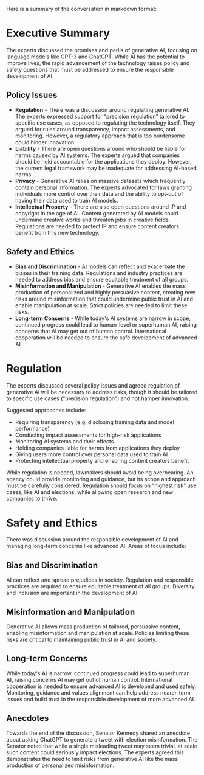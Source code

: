  Here is a summary of the conversation in markdown format:

# Executive Summary 

The experts discussed the promises and perils of generative AI, focusing on language models like GPT-3 and ChatGPT. While AI has the potential to improve lives, the rapid advancement of the technology raises policy and safety questions that must be addressed to ensure the responsible development of AI.

## Policy Issues

- **Regulation** - There was a discussion around regulating generative AI. The experts expressed support for “precision regulation” tailored to specific use cases, as opposed to regulating the technology itself. They argued for rules around transparency, impact assessments, and monitoring. However, a regulatory approach that is too burdensome could hinder innovation. 
- **Liability** - There are open questions around who should be liable for harms caused by AI systems. The experts argued that companies should be held accountable for the applications they deploy. However, the current legal framework may be inadequate for addressing AI-based harms.
- **Privacy** - Generative AI relies on massive datasets which frequently contain personal information. The experts advocated for laws granting individuals more control over their data and the ability to opt-out of having their data used to train AI models.
- **Intellectual Property** - There are also open questions around IP and copyright in the age of AI. Content generated by AI models could undermine creative works and threaten jobs in creative fields. Regulations are needed to protect IP and ensure content creators benefit from this new technology.

## Safety and Ethics

- **Bias and Discrimination** - AI models can reflect and exacerbate the biases in their training data. Regulations and industry practices are needed to address bias and ensure equitable treatment of all groups. 
- **Misinformation and Manipulation** - Generative AI enables the mass production of personalized and highly persuasive content, creating new risks around misinformation that could undermine public trust in AI and enable manipulation at scale. Strict policies are needed to limit these risks.
- **Long-term Concerns** - While today's AI systems are narrow in scope, continued progress could lead to human-level or superhuman AI, raising concerns that AI may get out of human control. International cooperation will be needed to ensure the safe development of advanced AI.

# Regulation  

The experts discussed several policy issues and agreed regulation of generative AI will be necessary to address risks, though it should be tailored to specific use cases ("precision regulation") and not hamper innovation.

Suggested approaches include:

- Requiring transparency (e.g. disclosing training data and model performance) 
- Conducting impact assessments for high-risk applications
- Monitoring AI systems and their effects 
- Holding companies liable for harms from applications they deploy
- Giving users more control over personal data used to train AI
- Protecting intellectual property and ensuring content creators benefit

While regulation is needed, lawmakers should avoid being overbearing. An agency could provide monitoring and guidance, but its scope and approach must be carefully considered. Regulation should focus on "highest risk" use cases, like AI and elections, while allowing open research and new companies to thrive.

# Safety and Ethics 

There was discussion around the responsible development of AI and managing long-term concerns like advanced AI. Areas of focus include:

## Bias and Discrimination
AI can reflect and spread prejudices in society. Regulation and responsible practices are required to ensure equitable treatment of all groups. Diversity and inclusion are important in the development of AI.

## Misinformation and Manipulation
Generative AI allows mass production of tailored, persuasive content, enabling misinformation and manipulation at scale. Policies limiting these risks are critical to maintaining public trust in AI and society. 

## Long-term Concerns
 While today's AI is narrow, continued progress could lead to superhuman AI, raising concerns AI may get out of human control. International cooperation is needed to ensure advanced AI is developed and used safely. Monitoring, guidance and values alignment can help address nearer-term issues and build trust in the responsible development of more advanced AI.

## Anecdotes
Towards the end of the discussion, Senator Kennedy shared an anecdote about asking ChatGPT to generate a tweet with election misinformation. The Senator noted that while a single misleading tweet may seem trivial, at scale such content could seriously impact elections. The experts agreed this demonstrates the need to limit risks from generative AI like the mass production of personalized misinformation.